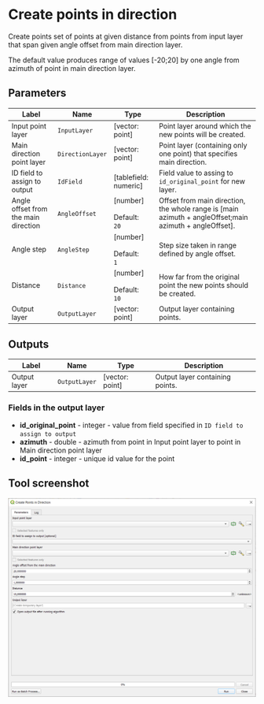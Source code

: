 # Create points in direction

Create points set of points at given distance from points from input layer that span given angle offset from main direction layer.

The default value produces range of values [-20;20] by one angle from azimuth of point in main direction layer.

## Parameters

| Label | Name | Type | Description |
| --- | --- | --- | --- |
| Input point layer | `InputLayer` | [vector: point] | Point layer around which the new points will be created. |
| Main direction point layer | `DirectionLayer` | [vector: point] | Point layer (containing only one point) that specifies main direction.  |
| ID field to assign to output | `IdField` | [tablefield: numeric] | Field value to assing to `id_original_point` for new layer. |
| Angle offset from the main direction | `AngleOffset` | [number] <br/><br/> Default: <br/> `20` | Offset from main direction, the whole range is [main azimuth + angleOffset;main azimuth + angleOffset]. |
| Angle step | `AngleStep` | [number] <br/><br/> Default: <br/> `1` | Step size taken in range defined by angle offset. |
| Distance | `Distance` | [number] <br/><br/> Default: <br/> `10` | How far from the original point the new points should be created. |
| Output layer | `OutputLayer` | [vector: point] | Output layer containing points. |

## Outputs

| Label | Name | Type | Description |
| --- | --- | --- | --- |
| Output layer | `OutputLayer` | [vector: point] | Output layer containing points. |

### Fields in the output layer

* __id_original_point__ - integer - value from field specified in `ID field to assign to output`
* __azimuth__ - double - azimuth from point in Input point layer to point in Main direction point layer
* __id_point__ - integer - unique id value for the point

## Tool screenshot

![Create points in direction](../../images/tool_points_in_direction.png)
	